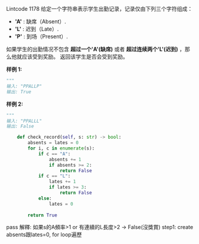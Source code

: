 Lintcode 1178
给定一个字符串表示学生出勤记录，记录仅由下列三个字符组成：

- **'A'** : 缺席（Absent）.
- **'L'** : 迟到（Late）.
- **'P'** : 到场（Present）.

如果学生的出勤情况不包含 **超过一个'A'(缺席)** 或者 **超过连续两个'L'(迟到)** ，那么他就应该受到奖励。
返回该学生是否会受到奖励。

**样例 1:**
```python
"""
输入: "PPALLP"
输出: True
```
**样例 2:**
```python
"""
输入: "PPALLL"
输出: False
```


```python
    def check_record(self, s: str) -> bool:
        absents = lates = 0
        for i, c in enumerate(s):
            if c == "A":
                absents += 1
                if absents >= 2:
                    return False
            if c == "L":
                lates += 1
                if lates >= 3:
                    return False
            else:
                lates = 0
        
        return True
```
pass
解釋:
如果s的A頻率>1 or 有連續的L長度>2 -> False(沒獎賞)
step1: create absents跟lates=0, for loop遍歷